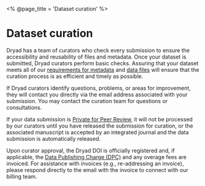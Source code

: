<% @page_title = 'Dataset curation' %>
<h1>Dataset curation</h1>

Dryad has a team of curators who check every submission to ensure the accessibility and reusability of files and metadata. Once your dataset is submitted, Dryad curators perform basic checks. Assuring that your dataset meets all of our [requirements for metadata](help/requirements/metadata) and [data files](help/requirements/files) will ensure that the curation process is as efficient and timely as possible.

If Dryad curators identify questions, problems, or areas for improvement, they will contact you directly via the email address associated with your submission. You may contact the curation team for questions or consultations.

If your data submission is [Private for Peer Review](/help/submission_steps/submission#private-for-peer-review), it will not be processed by our curators until you have released the submission for curation, or the associated manuscript is accepted by an integrated journal and the data submission is automatically released.

Upon curator approval, the Dryad DOI is officially registered and, if applicable, the [Data Publishing Charge (DPC)](/help/requirements/costs) and any overage fees are invoiced. For assistance with invoices (e.g., re-addressing an invoice), please respond directly to the email with the invoice to connect with our billing team.